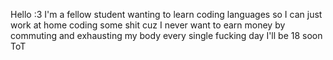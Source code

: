 Hello :3
I'm a fellow student wanting to learn coding languages so I can just work at home coding some shit cuz I never want to earn money by commuting and exhausting my body every single fucking day
I'll be 18 soon ToT
